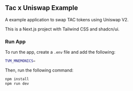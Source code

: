 ## Tac x Uniswap Example

A example application to swap TAC tokens using Uniswap V2.

This is a Next.js project with Tailwind CSS and shadcn/ui.

### Run App

To run the app, create a `.env` file and add the following:

```bash
TVM_MNEMONICS=
```

Then, run the following command:

```bash
npm install
npm run dev
```
